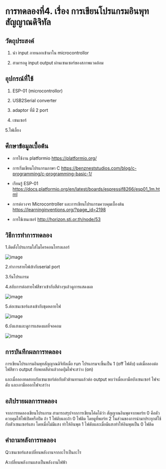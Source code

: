 # การทดลองที่4. เรื่อง การเขียนโปรแกรมอินพุทสัญญาณดิจิทัล

## วัตถุประสงค์

1. นำ input ภายนอกเข้ามาใน microcontrollor 

2. สามารถดู input output ผ่านเซนเซอร์ของสภาพแวดล้อม

## อุปกรณ์ที่ใช้


1. ESP-01 (microcontrollor)

2. USB2Serial converter

3. adaptor ที่มี 2 port

4. เซนเซอร์

5.ไฟเลี้ยง

## ศึกษาข้อมูลเบื้อต้น

* การใช้งาน platformio https://platformio.org/

* การเริ่มเขียนโปรแกรมภาษา C https://benzneststudios.com/blog/c-programming/c-programming-basic-1/

* เรียนรู้ ESP-01   https://docs.platformio.org/en/latest/boards/espressif8266/esp01_1m.html

* การต่อวงจร Microcontroller และการเขียนโปรแกรมควบคุมเบื้องต้น https://learninginventions.org/?page_id=2198

* การใช้เซนเซอร์ http://horizon.sti.or.th/node/53

## วิธีการทำการทดลอง

1.ติดตั้งโปรแกรมใส่ไมโครคอนโทรลเลอร์

![image](https://user-images.githubusercontent.com/80880340/112403169-80027480-8d40-11eb-94f5-e890418c8dc1.png)

2.ทำการสายไฟเข้ากับserial port

3.รันโปรแกรม

4.สลับการต่อสายไฟสีขาวเข้ากับสีต่างๆแล้วดูการแสดงผล

![image](https://user-images.githubusercontent.com/80880340/112403212-96a8cb80-8d40-11eb-8eb0-3bcb79532207.png)

5.ต่อเซนเซอร์แสงเข้ากับชุดหลายไฟ

![image](https://user-images.githubusercontent.com/80880340/112403247-a7594180-8d40-11eb-8486-2e403cc10fac.png)

6.บังแสงและดูการแสดงผลที่จอคอม

![image](https://user-images.githubusercontent.com/80880340/112403276-b2ac6d00-8d40-11eb-8e8a-768a4749360a.png)
 
 ## การบันทึกผลการทดลอง
 
 การเขียนโปรแกรมอินพุทสัญญาณดิจิทัลเมื่อ run โปรแกรมจะขึ้นเป็น 1 (off ไฟดับ) แต่เมื่อลองต่อไฟสีขาว output กับพอตสีดำแล้วกดปุ่มไฟจะสว่าง (on) 
 
 และเมื่อลองทดสอบกับเซนเซอร์ต่อกับตัวต้านทานแล้วต่อ output พบว่าเมื่อเอามือบังเซนเซอร์ ไฟจะดับ และเอามือออกไฟจะสว่าง
 
 ## อภิปรายผลการทดลอง
 
 จากการทดลองเขียนโปรแกรม สามารถสรุปจากการเขียนโค้ดได้ว่า สัญญาณอินพุตจากพอร์ท 0 คือตัวควบคุมให้ไฟเปิดหรือปิด ถ้า 1 ไฟดับและถ้า 0 ไฟติด
 โดยดูที่พอร์ท 2 
 ในส่วนของการนำมาประยุกต์ใช้กับตัวเซนเซอร์แสง โดยเมื่อไม่มีแสง ทำให้อินพุต 1 ไฟดับและเมื่อมีแสงทำให้อินพุตเป็น 0 ไฟติด
 
 ## คำถามหลังการทดลอง
 
 Q:เซนเซอร์แสงเปลี่ยนพลังงานจากอะไรเป็นอะไร
 
 A:เปลี่ยนพลังงานแสงเป็นพลังงานไฟฟ้า
